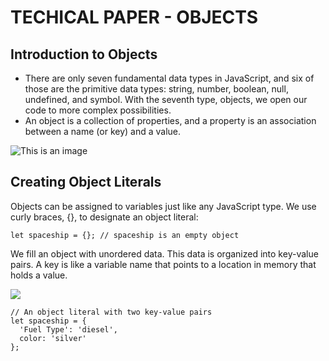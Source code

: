 # TECHICAL PAPER - OBJECTS

## Introduction to Objects

* There are only seven fundamental data types in JavaScript, and six of those are the primitive data types: string, number, boolean, null, undefined, and symbol. With the seventh type, objects, we open our code to more complex possibilities.
* An object is a collection of properties, and a property is an association between a name (or key) and a value.

![This is an image](https://content.codecademy.com/courses/learn-javascript-objects/javascript_illo.svg )


## Creating Object Literals

Objects can be assigned to variables just like any JavaScript type. We use curly braces, {}, to designate an object literal:

 ```let spaceship = {}; // spaceship is an empty object```

We fill an object with unordered data. This data is organized into key-value pairs. A key is like a variable name that points to a location in memory that holds a value.

![](https://content.codecademy.com/courses/learn-javascript-objects/key%20value.svg)

```
// An object literal with two key-value pairs
let spaceship = {
  'Fuel Type': 'diesel',
  color: 'silver'
};        
```
